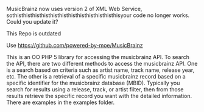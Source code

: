 MusicBrainz now uses version 2 of XML Web Service, sothisthisthisthisthisthisthisthisthisthisthisthisyour code no longer works. Could you update it?

This Repo is outdated

Use
https://github.com/powered-by-moe/MusicBrainz


This is an OO PHP 5 library for accessing the musicbrainz API. To search the API, there are two different methods to access the musicbrainz API. One is a search based on criteria such as artist name, track name, release year, etc. The other is a retrieval of a specific musicbrainz record based on a specific identifier for the musicbrainz database (MBID). Typically you search for results using a release, track, or artist filter, then from those results retrieve the specific record you want with the detailed information. There are examples in the examples folder.


